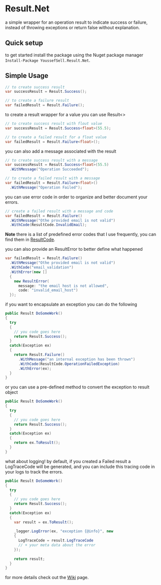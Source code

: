 # Result.Net
a simple wrapper for an operation result to indicate success or failure, instead of throwing exceptions or return false without explanation.

## Quick setup
to get started install the package using the Nuget package manager `Install-Package YoussefSell.Result.Net`.

## Simple Usage
```csharp
// to create success result
var successResult = Result.Success();

// to create a failure result
var failedResult = Result.Failure();
```
to create a result wrapper for a value you can use Result<<TValue>>
```csharp
// to create success result with flout value
var successResult = Result.Success<float>(55.5);

// to create a failed result for a float value
var failedResult = Result.Failure<float>();
```
you can also add a message associated with the result
```csharp
// to create success result with a message
var successResult = Result.Success<float>(55.5)
  .WithMessage("Operation Succeeded");

// to create a failed result with a message
var failedResult = Result.Failure<float>()
  .WithMessage("Operation Failed");
```
you can use error code in order to organize and better document your errors.
```csharp
// create a failed result with a message and code
var failedResult = Result.Failure()
  .WithMessage("Othe provided email is not valid")
  .WithCode(ResultCode.InvalidEmail);
```
**Note** there is a list of predefined error codes that I use frequently, you can find them in [ResultCode](https://github.com/YoussefSell/Result.Net/blob/main/src/Result.Net/Constants/ResultCode.cs).

you can also provide an ResultError to better define what happened
```csharp
var failedResult = Result.Failure()
  .WithMessage("Othe provided email is not valid")
  .WithCode("email_validation")
  .WithError(new []
  {
    new ResultError(
      message: "the email host is not allowed",
      code: "invalid_email_host")
  });
```
if you want to encapsulate an exception you can do the following
```csharp
public Result DoSomeWork()
{
  try
  {
    // you code goes here
    return Result.Success();
  }
  catch(Exception ex)
  {
    return Result.Failure()
      .WithMessage("an internal exception has been thrown")
      .WithCode(ResultCode.OperationFailedException)
      .WithError(ex);
  }
}
```
or you can use a pre-defined method to convert the exception to result object
```csharp
public Result DoSomeWork()
{
  try
  {
    // you code goes here
    return Result.Success();
  }
  catch(Exception ex)
  {
    return ex.ToResult();
  }
}
```
what about logging! by default, if you created a Failed result a LogTraceCode will be generated, and you can include this tracing code in your logs to track the errors.
```csharp
public Result DoSomeWork()
{
  try
  {
    // you code goes here
    return Result.Success();
  }
  catch(Exception ex)
  {
    var result = ex.ToResult();
      
    _logger.LogError(ex, "exception {@info}", new 
    {
      LogTraceCode = result.LogTraceCode
      // + your meta data about the error
    });
    
    return result;
  }
}
```
  
for more details check out the [Wiki](https://github.com/YoussefSell/Result.Net/wiki) page.


  
  
  
